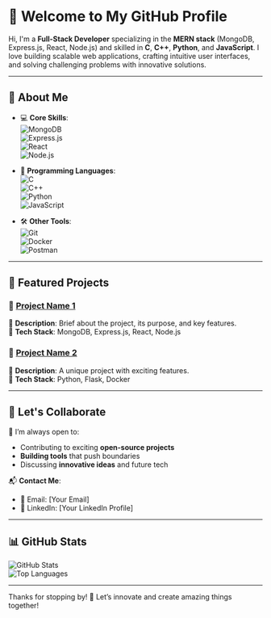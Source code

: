 # 👋 Welcome to My GitHub Profile  

Hi, I'm a **Full-Stack Developer** specializing in the **MERN stack** (MongoDB, Express.js, React, Node.js) and skilled in **C**, **C++**, **Python**, and **JavaScript**. I love building scalable web applications, crafting intuitive user interfaces, and solving challenging problems with innovative solutions.  

---

## 🚀 About Me  

- 💻 **Core Skills**:  
  ![MongoDB](https://img.shields.io/badge/-MongoDB-47A248?style=flat&logo=mongodb&logoColor=white)  
  ![Express.js](https://img.shields.io/badge/-Express.js-000000?style=flat&logo=express&logoColor=white)  
  ![React](https://img.shields.io/badge/-React-61DAFB?style=flat&logo=react&logoColor=black)  
  ![Node.js](https://img.shields.io/badge/-Node.js-339933?style=flat&logo=node.js&logoColor=white)  

- 🌟 **Programming Languages**:  
  ![C](https://img.shields.io/badge/-C-A8B9CC?style=flat&logo=c&logoColor=black)  
  ![C++](https://img.shields.io/badge/-C++-00599C?style=flat&logo=c%2B%2B&logoColor=white)  
  ![Python](https://img.shields.io/badge/-Python-3776AB?style=flat&logo=python&logoColor=white)  
  ![JavaScript](https://img.shields.io/badge/-JavaScript-F7DF1E?style=flat&logo=javascript&logoColor=black)  

- 🛠️ **Other Tools**:  
  ![Git](https://img.shields.io/badge/-Git-F05032?style=flat&logo=git&logoColor=white)  
  ![Docker](https://img.shields.io/badge/-Docker-2496ED?style=flat&logo=docker&logoColor=white)  
  ![Postman](https://img.shields.io/badge/-Postman-FF6C37?style=flat&logo=postman&logoColor=white)  

---

## 📂 Featured Projects  

### 🌟 [**Project Name 1**](#)  
📝 **Description**: Brief about the project, its purpose, and key features.  
🔧 **Tech Stack**: MongoDB, Express.js, React, Node.js  

### 🌟 [**Project Name 2**](#)  
📝 **Description**: A unique project with exciting features.  
🔧 **Tech Stack**: Python, Flask, Docker  

---

## 🌟 Let's Collaborate  

🤝 I’m always open to:  
- Contributing to exciting **open-source projects**  
- **Building tools** that push boundaries  
- Discussing **innovative ideas** and future tech  

📬 **Contact Me**:  
- 📧 Email: [Your Email]  
- 💼 LinkedIn: [Your LinkedIn Profile]  

---

## 📊 GitHub Stats  

![GitHub Stats](https://github-readme-stats.vercel.app/api?username=YourGitHubUsername&show_icons=true&theme=tokyonight)  
![Top Languages](https://github-readme-stats.vercel.app/api/top-langs/?username=YourGitHubUsername&layout=compact&theme=tokyonight)  

---

Thanks for stopping by! 🌟 Let’s innovate and create amazing things together!  
